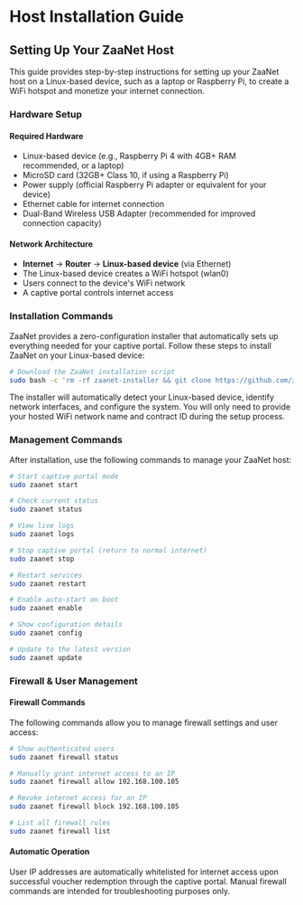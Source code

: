 # Host Installation Guide

## Setting Up Your ZaaNet Host

This guide provides step-by-step instructions for setting up your ZaaNet host on a Linux-based device, such as a laptop or Raspberry Pi, to create a WiFi hotspot and monetize your internet connection.

### Hardware Setup

#### Required Hardware
- Linux-based device (e.g., Raspberry Pi 4 with 4GB+ RAM recommended, or a laptop)
- MicroSD card (32GB+ Class 10, if using a Raspberry Pi)
- Power supply (official Raspberry Pi adapter or equivalent for your device)
- Ethernet cable for internet connection
- Dual-Band Wireless USB Adapter (recommended for improved connection capacity)

#### Network Architecture
- **Internet** → **Router** → **Linux-based device** (via Ethernet)
- The Linux-based device creates a WiFi hotspot (wlan0)
- Users connect to the device's WiFi network
- A captive portal controls internet access

### Installation Commands

ZaaNet provides a zero-configuration installer that automatically sets up everything needed for your captive portal. Follow these steps to install ZaaNet on your Linux-based device:

```bash
# Download the ZaaNet installation script
sudo bash -c 'rm -rf zaanet-installer && git clone https://github.com/zaanet/zaanet-installer.git && cd zaanet-installer && chmod +x install.sh && ./install.sh'
```

The installer will automatically detect your Linux-based device, identify network interfaces, and configure the system. You will only need to provide your hosted WiFi network name and contract ID during the setup process.

### Management Commands

After installation, use the following commands to manage your ZaaNet host:

```bash
# Start captive portal mode
sudo zaanet start

# Check current status
sudo zaanet status

# View live logs
sudo zaanet logs

# Stop captive portal (return to normal internet)
sudo zaanet stop

# Restart services
sudo zaanet restart

# Enable auto-start on boot
sudo zaanet enable

# Show configuration details
sudo zaanet config

# Update to the latest version
sudo zaanet update
```

### Firewall & User Management

#### Firewall Commands

The following commands allow you to manage firewall settings and user access:

```bash
# Show authenticated users
sudo zaanet firewall status

# Manually grant internet access to an IP
sudo zaanet firewall allow 192.168.100.105

# Revoke internet access for an IP
sudo zaanet firewall block 192.168.100.105

# List all firewall rules
sudo zaanet firewall list
```

#### Automatic Operation
User IP addresses are automatically whitelisted for internet access upon successful voucher redemption through the captive portal. Manual firewall commands are intended for troubleshooting purposes only.
